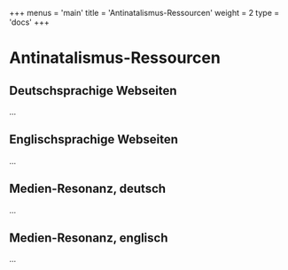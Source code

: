 +++
menus = 'main'
title = 'Antinatalismus-Ressourcen'
weight = 2
type = 'docs'
+++

# Antinatalismus-Ressourcen

## Deutschsprachige Webseiten

...

## Englischsprachige Webseiten

...


## Medien-Resonanz, deutsch

...


## Medien-Resonanz, englisch

...
